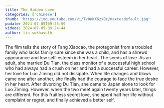 ```yaml
---
title: The Hidden Love
categories: ['Chinese']
thumb: 'https://img.youtube.com/vi/TvOoKX6zxBc/maxresdefault.jpg'
pudate: 2024-07-05T09:25:59
videos: 2024-07-05-09-24-44
author: tin-sokhavuth
---
```

The film tells the story of Fang Xiaocao, the protagonist from a troubled family who lacks family care since she was a child, and has a shrewd appearance and low self-esteem in her heart. The seeds of love. As an adult, she married Du Tian, the class monitor of a successful high school who had always had a crush on her and had a successful career. However, her love for Luo Ziming did not dissipate. When life changes and blows came one after another, she finally had the courage to face the true desire in her heart. After divorcing Du Tian, she came to Japan alone to look for Luo Ziming. However, when the two meet again twenty years later, things are different. For this fruitless secret love, she spent half her life without complaint or regret, and finally achieved a better self.
